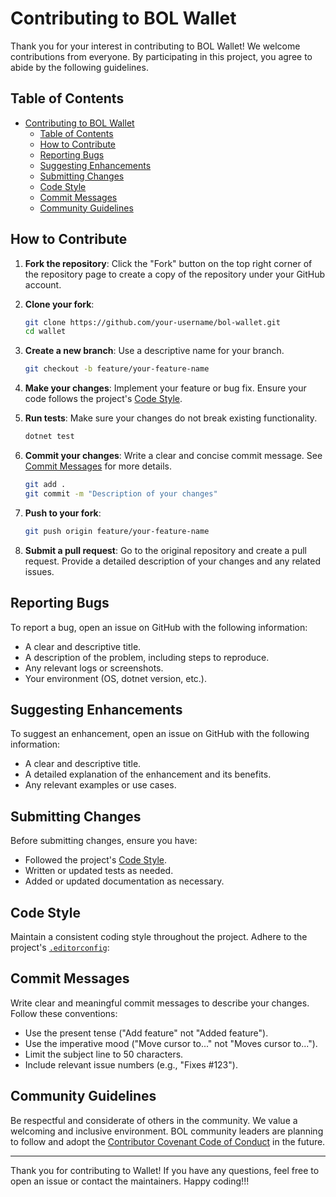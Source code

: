 # Contributing to BOL Wallet

Thank you for your interest in contributing to BOL Wallet! We welcome contributions from everyone. By participating in this project, you agree to abide by the following guidelines.

## Table of Contents

- [Contributing to BOL Wallet](#contributing-to-bol-wallet)
  - [Table of Contents](#table-of-contents)
  - [How to Contribute](#how-to-contribute)
  - [Reporting Bugs](#reporting-bugs)
  - [Suggesting Enhancements](#suggesting-enhancements)
  - [Submitting Changes](#submitting-changes)
  - [Code Style](#code-style)
  - [Commit Messages](#commit-messages)
  - [Community Guidelines](#community-guidelines)

## How to Contribute

1. **Fork the repository**: Click the "Fork" button on the top right corner of the repository page to create a copy of the repository under your GitHub account.

2. **Clone your fork**:

    ```bash
    git clone https://github.com/your-username/bol-wallet.git
    cd wallet
    ```

3. **Create a new branch**: Use a descriptive name for your branch.

    ```bash
    git checkout -b feature/your-feature-name
    ```

4. **Make your changes**: Implement your feature or bug fix. Ensure your code follows the project's [Code Style](#code-style).

5. **Run tests**: Make sure your changes do not break existing functionality.

    ```bash
    dotnet test
    ```

6. **Commit your changes**: Write a clear and concise commit message. See [Commit Messages](#commit-messages) for more details.

    ```bash
    git add .
    git commit -m "Description of your changes"
    ```

7. **Push to your fork**:

    ```bash
    git push origin feature/your-feature-name
    ```

8. **Submit a pull request**: Go to the original repository and create a pull request. Provide a detailed description of your changes and any related issues.

## Reporting Bugs

To report a bug, open an issue on GitHub with the following information:

- A clear and descriptive title.
- A description of the problem, including steps to reproduce.
- Any relevant logs or screenshots.
- Your environment (OS, dotnet version, etc.).

## Suggesting Enhancements

To suggest an enhancement, open an issue on GitHub with the following information:

- A clear and descriptive title.
- A detailed explanation of the enhancement and its benefits.
- Any relevant examples or use cases.

## Submitting Changes

Before submitting changes, ensure you have:

- Followed the project's [Code Style](#code-style).
- Written or updated tests as needed.
- Added or updated documentation as necessary.

## Code Style

Maintain a consistent coding style throughout the project. Adhere to the project's [`.editorconfig`](./.editorconfig):

## Commit Messages

Write clear and meaningful commit messages to describe your changes. Follow these conventions:

- Use the present tense ("Add feature" not "Added feature").
- Use the imperative mood ("Move cursor to..." not "Moves cursor to...").
- Limit the subject line to 50 characters.
- Include relevant issue numbers (e.g., "Fixes #123").

## Community Guidelines

Be respectful and considerate of others in the community. We value a welcoming and inclusive environment. BOL community leaders are planning to follow and adopt the [Contributor Covenant Code of Conduct](https://www.contributor-covenant.org/) in the future.

---

Thank you for contributing to Wallet! If you have any questions, feel free to open an issue or contact the maintainers. Happy coding!!!

